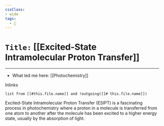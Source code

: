```yaml
---
cssClass:
- wide
tags:
  - 🧪
---
```


# `Title:` [[Excited-State Intramolecular Proton Transfer]]
--- 

- What led me here: [[Photochemistry]]

Inlinks
```dataview 
list from [[#this.file.name]] and !outgoing([[# this.file.name]]) 
```

Excited-State Intramolecular Proton Transfer (ESIPT) is a fascinating process in photochemistry where a proton in a molecule is transferred from one atom to another after the molecule has been excited to a higher energy state, usually by the absorption of light.
